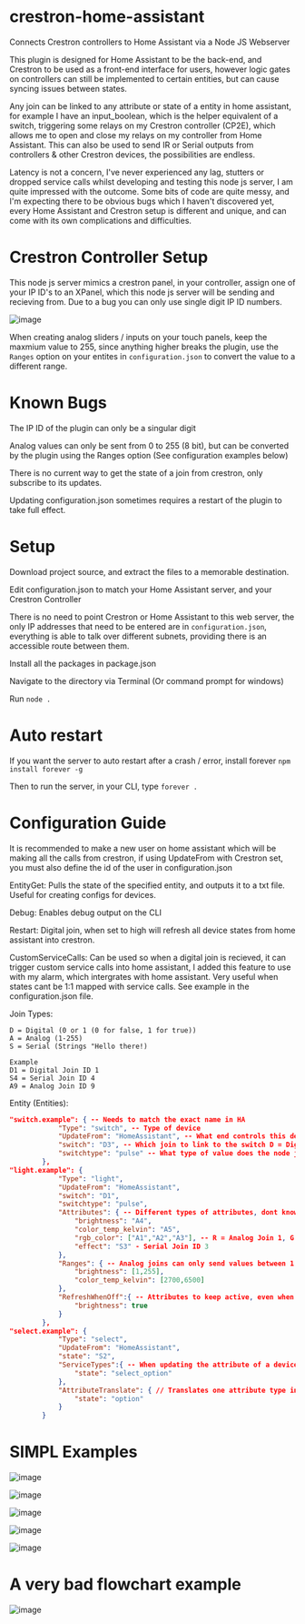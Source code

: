 # crestron-home-assistant
Connects Crestron controllers to Home Assistant via a Node JS Webserver

This plugin is designed for Home Assistant to be the back-end, and Crestron to be used as a front-end interface for users, however logic gates on controllers can still be implemented to certain entities, but can cause syncing issues between states. 

Any join can be linked to any attribute or state of a entity in home assistant, for example I have an input_boolean, which is the helper equivalent of a switch, triggering some relays on my Crestron controller (CP2E), which allows me to open and close my relays on my controller from Home Assistant. This can also be used to send IR or Serial outputs from controllers & other Crestron devices, the possibilities are endless.

Latency is not a concern, I've never experienced any lag, stutters or dropped service calls whilst developing and testing this node js server, I am quite impressed with the outcome.
Some bits of code are quite messy, and I'm expecting there to be obvious bugs which I haven't discovered yet, every Home Assistant and Crestron setup is different and unique, and can come with its own complications and difficulties.

# Crestron Controller Setup

This node js server mimics a crestron panel, in your controller, assign one of your IP ID's to an XPanel, which this node js server will be sending and recieving from. Due to a bug you can only use single digit IP ID numbers.

![image](https://github.com/user-attachments/assets/11d81a67-4470-4600-83b8-7dd5f78ee713)

When creating analog sliders / inputs on your touch panels, keep the maxmium value to 255, since anything higher breaks the plugin, use the `Ranges` option on your entites in `configuration.json` to convert the value to a different range.

# Known Bugs

The IP ID of the plugin can only be a singular digit

Analog values can only be sent from 0 to 255 (8 bit), but can be converted by the plugin using the Ranges option (See configuration examples below)

There is no current way to get the state of a join from crestron, only subscribe to its updates.

Updating configuration.json sometimes requires a restart of the plugin to take full effect.

# Setup
Download project source, and extract the files to a memorable destination.

Edit configuration.json to match your Home Assistant server, and your Crestron Controller

There is no need to point Crestron or Home Assistant to this web server, the only IP addresses that need to be entered are in `configuration.json`, everything is able to talk over different subnets, providing there is an accessible route between them.

Install all the packages in package.json

Navigate to the directory via Terminal (Or command prompt for windows)

Run `node .`

# Auto restart
If you want the server to auto restart after a crash / error, install forever
`npm install forever -g` 

Then to run the server, in your CLI, type `forever .`

# Configuration Guide

It is recommended to make a new user on home assistant which will be making all the calls from crestron, if using UpdateFrom with Crestron set, you must also define the id of the user in configuration.json

EntityGet: Pulls the state of the specified entity, and outputs it to a txt file. Useful for creating configs for devices.

Debug: Enables debug output on the CLI

Restart: Digital join, when set to high will refresh all device states from home assistant into crestron.

CustomServiceCalls: Can be used so when a digital join is recieved, it can trigger custom service calls into home assistant, I added this feature to use with my alarm, which intergrates with home assistant. Very useful when states cant be 1:1 mapped with service calls. See example in the configuration.json file.

Join Types:
```
D = Digital (0 or 1 (0 for false, 1 for true))
A = Analog (1-255)
S = Serial (Strings "Hello there!)

Example
D1 = Digital Join ID 1
S4 = Serial Join ID 4
A9 = Analog Join ID 9
```

Entity (Entities):
```json
"switch.example": { -- Needs to match the exact name in HA
            "Type": "switch", -- Type of device
            "UpdateFrom": "HomeAssistant", -- What end controls this device, when set to home assistant, if set to HomeAssistant, on startup home assistant will update the joins appropriately. However if you have a device that is controlled by crestron, and using HA as a frontend, setting this value to Crestron will allow crestron to be the main point of control, and prevent feedback loops. You must also set the UserID in configuration.json aswell.
            "switch": "D3", -- Which join to link to the switch D = Digtial, 3 = Join ID
            "switchtype": "pulse" -- What type of value does the node js server expect from crestron, pulse is for digital joins direct from a button, toggle is for joins that go through a toggle gate
        },
"light.example": {
            "Type": "light",
            "UpdateFrom": "HomeAssistant",
            "switch": "D1",
            "switchtype": "pulse",
            "Attributes": { -- Different types of attributes, dont know your devices attributes? Put your entity ID into EntityGet to learn them!
                "brightness": "A4",
                "color_temp_kelvin": "A5",
                "rgb_color": ["A1","A2","A3"], -- R = Analog Join 1, G = Analog Join 2, B = Analog Join 3
                "effect": "S3" - Serial Join ID 3
            },
            "Ranges": { -- Analog joins can only send values between 1 and 255, ranges converts the values from crestron back into different specificed numbers.
                "brightness": [1,255],
                "color_temp_kelvin": [2700,6500]
            },
            "RefreshWhenOff":{ -- Attributes to keep active, even when the device is turned off
                "brightness": true
            }
        },
"select.example": {
            "Type": "select",
            "UpdateFrom": "HomeAssistant",
            "state": "S2",
            "ServiceTypes":{ -- When updating the attribute of a device, usually "turn_on" is the required service, however certain entities require different service call types.
                "state": "select_option"
            },
            "AttributeTranslate": { // Translates one attribute type into another when sending service calls, certain entities send attributes as different properties, but expect different ones when updated with a service call.
                "state": "option"
            }
        }
```

# SIMPL Examples

![image](https://github.com/user-attachments/assets/d5c90545-5138-4bac-8f8a-8e281ab30ac2)

![image](https://github.com/user-attachments/assets/59db1b47-21bf-4398-a8ee-d9fa43f2347b)

![image](https://github.com/user-attachments/assets/39e7938e-0a42-4e43-8294-536383588bee)

![image](https://github.com/user-attachments/assets/bba598dc-81e4-4e19-babd-8f07d9e820ba)

![image](https://github.com/user-attachments/assets/91216ea5-209c-4b2b-9140-727243f96c33)

# A very bad flowchart example

![image](https://github.com/user-attachments/assets/950c5131-bfa5-4d61-8c77-139d2bfd466b)


